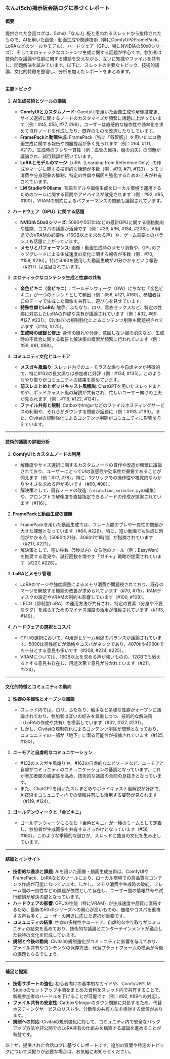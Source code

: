 ### なんJ(5ch)掲示板会話ログに基づくレポート

#### 概要
提供された会話ログは、5chの「なんJ」板と思われるスレッドから抜粋されたもので、AIを用いた画像・動画生成や関連技術（特にComfyUIやFramePack、LoRAなどのツールやモデル）、ハードウェア（GPU、特にNVIDIAの50x0シリーズ）、そしてエロティックなコンテンツ生成に関する話題が中心です。参加者は技術的な議論や性癖に関する雑談を交えながら、互いに知識やファイルを共有し、問題解決を試みています。以下に、スレッドの主要なトピック、技術的議論、文化的特徴を整理し、分析を加えたレポートをまとめます。

---

#### 主要トピック
1. **AI生成技術とツールの議論**
   - **ComfyUIとカスタムノード**: ComfyUIを用いた画像生成や解像度変更、サイズ選択に関するノードのカスタマイズが頻繁に話題に上がっています（例：#45, #55, #77, #98）。ユーザーは直感的な操作性や効率化を求めて自作ノードを作成したり、既存のものを改造したりしています。
   - **FramePackと動画生成**: FramePack（特に「叡智版」）を用いたエロ動画生成に関する報告や問題提起が多く見られます（例：#64, #111, #217）。生成時のブレや一貫性（例：血管の維持、服の消失）の問題が議論され、試行錯誤が続いています。
   - **LoRAとモデルのマージ**: LoRA（Learning from Reference Only）の作成やマージに関する技術的な話題が多数（例：#70, #71, #133）。メモリ消費や分身現象の抑制、特定の性癖や構図を強化するための工夫が共有されています。
   - **LM StudioやOllama**: 言語モデルや画像生成をローカル環境で運用するためのツールに関する質問やアドバイスが散見されます（例：#92, #95, #100）。VRAMの制約によるパフォーマンスの問題も議論されています。

2. **ハードウェア（GPU）に関する話題**
   - **NVIDIA 50x0シリーズ**: 5090や5070tiなどの最新GPUに関する価格動向や性能、コスパの議論が活発です（例：#39, #96, #184, #208）。AI用途でのVRAMの必要性（16GB以上を求める声）や、ゲーム需要とのバランスも話題に上がっています。
   - **メモリとパフォーマンス**: 画像・動画生成時のメモリ消費や、GPUのアップグレードによる生成速度の変化に関する報告が多数（例：#70, #158, #216）。特に5090を使用した動画生成が21分かかるという報告（#217）は注目されています。

3. **エロティックなコンテンツ生成と性癖の共有**
   - **金色ビキニ（金ビキニ）**: ゴールデンウィーク（GW）にちなむ「金色ビキニ」が一つのトレンドとして頻出（例：#56, #121, #160）。参加者はこのテーマで生成した画像を共有し、遊び心を見せています。
   - **特殊性癖とLoRA**: 触手、ふたなり、ロリ、着衣セックスなど、特定の性癖に対応したLoRAの作成や共有が議論されています（例：#32, #69, #127, #231）。Civitaiでの規制強化によるコンテンツ削除も問題視されています（#110, #125）。
   - **生成時の破綻と修正**: 身体の崩れや分身、意図しない服の消失など、生成時の不具合に関する報告と解決策の模索が頻繁に行われています（例：#59, #61, #88）。

4. **コミュニティ文化とユーモア**
   - **メスガキ風煽り**: スレッド内でのユーモラスな煽りや自虐ネタが特徴的で、特に#132の長文煽りは参加者に好評（例：#134, #135）。このようなやり取りがコミュニティの結束を高めています。
   - **前スレまとめとポッドキャスト風解説**: ChatGPTを用いたスレッドまとめや、ポッドキャスト風の解説が共有され、忙しいユーザー向けの工夫が見られます（例：#119, #122, #124）。
   - **ファイル共有と規制**: CatboxやImgurなどのファイルホスティングサービスの利用や、それらがダウンする問題が話題に（例：#193, #199）。また、Civitaiの規制強化によるコンテンツ削除がコミュニティに影響を与えています。

---

#### 技術的議論の詳細分析
1. **ComfyUIとカスタムノードの利用**
   - 解像度やサイズ選択に関するカスタムノードの自作や改造が頻繁に議論されており、ユーザーにとってUIの直感性や効率性が重要であることが伺えます（例：#77, #78）。特に、1クリックでの操作性や視覚的なわかりやすさを求める声が多いです（#60, #98）。
   - 解決策として、既存ノードの改造（`resolution_selector.py`の編集）や、プロンプトで解像度を直接指定できるノードの作成が提案されています（#116）。

2. **FramePackと動画生成の課題**
   - FramePackを用いた動画生成では、フレーム間のブレや一貫性の問題が大きな課題となっています（#64, #226）。特に、短い動画でも生成に時間がかかる点（5090で21分、4060tiで1時間）が指摘されています（#217, #221）。
   - 解決策として、短い秒数（5秒以内）なら他のツール（例：EasyWan）を推奨する意見や、試行回数を増やす「ガチャ」戦略が提案されています（#227, #228）。

3. **LoRAとメモリ管理**
   - LoRAのマージや強度調整によるメモリ消費が問題視されており、既存のマージを解放する機能の改善が求められています（#70, #75）。RAMディスクの設定やVRAMの制約も影響しています（#100, #108）。
   - LECO（抑制型LoRA）の運用方法が共有され、特定の要素（分身や不要なタグ）を減らすためのマイナス強度の活用が推奨されています（#133, #149）。

4. **ハードウェアの選択とコスパ**
   - GPUの選択において、AI用途とゲーム用途のバランスが議論されています。5090は高性能だが価格やコスパがネックであり、4070tiや4060tiでも十分とする意見も多いです（#208, #224, #225）。
   - VRAMについては、16GB以上を求める声が強いものの、12GBでも戦えるとする意見も存在し、用途次第で意見が分かれています（#211, #224）。

---

#### 文化的特徴とコミュニティの動向
1. **性癖の多様性とオープンな議論**
   - スレッド内では、ロリ、ふたなり、触手など多様な性癖がオープンに議論されており、参加者は互いの好みを尊重しつつ、技術的な解決策（LoRAの作成や共有）を模索しています（#32, #127, #231）。
   - しかし、Civitaiの規制強化によるコンテンツ削除が問題となっており、コミュニティの一部が「地下」に潜る可能性が指摘されています（#125, #130）。

2. **ユーモアと自虐的なコミュニケーション**
   - #132のメスガキ風煽りや、#162の自虐的なエピソードなど、ユーモアと自虐がコミュニティのコミュニケーションの基調となっています。これが参加者間の親密感を高め、技術的な議論の合間の息抜きとなっています。
   - また、ChatGPTを用いたスレまとめやポッドキャスト風解説が好評で、AI技術をコミュニティ内での情報共有にも活用する姿勢が見られます（#119, #124）。

3. **ゴールデンウィークと「金ビキニ」**
   - ゴールデンウィークにちなむ「金色ビキニ」が一種のミームとして定着し、参加者が生成画像を共有するきっかけとなっています（#56, #160）。このような季節的な遊びが、スレッドに独自の文化を生み出しています。

---

#### 結論とインサイト
- **技術的な進歩と課題**: AIを用いた画像・動画生成技術は、ComfyUIやFramePack、LoRAなどのツールにより、ローカル環境での高品質なコンテンツ作成が可能になっています。しかし、メモリ消費や生成時の破綻、フレーム間の一貫性などの課題が依然として存在し、ユーザー間の情報共有や試行錯誤が解決の鍵となっています。
- **ハードウェアの影響**: GPUの性能（特にVRAM）が生成速度や品質に直結するため、最新の50x0シリーズへの関心が高いものの、価格やコスパを重視する声も多く、ユーザーの用途に応じた選択が重要です。
- **コミュニティの結束**: 性癖の多様性やユーモア、自虐的なやり取りがコミュニティの結束を高めており、技術的な議論とエンターテインメントが融合した独特の文化を形成しています。
- **規制と今後の動向**: Civitaiの規制強化がコミュニティに影響を与えており、ファイル共有やコンテンツの保存方法、代替プラットフォームの模索が今後の課題となるでしょう。

---

#### 補足と提案
- **技術サポートの強化**: 初心者向けの基本的なガイドや、ComfyUIやLM Studioのセットアップ手順をまとめた資料をスレッド内で共有することで、新規参加者のハードルを下げることが可能です（例：#92, #99への対応）。
- **ファイル共有の安定性**: CatboxやImgurのダウン問題に対処するため、代替ホスティングサービスのリストや、分散型の共有方法を検討する価値があります。
- **規制への対応**: Civitaiの規制強化に対して、コミュニティ内で安全なバックアップ方法や非公開でのLoRA共有の仕組みを構築する議論を進めることが有益です。

以上が、提供された会話ログに基づくレポートです。追加の質問や特定のトピックについて深掘りが必要な場合は、お気軽にお知らせください。